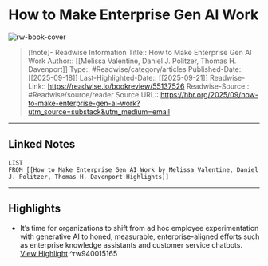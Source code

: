 # How to Make Enterprise Gen AI Work

![rw-book-cover](https://readwise-assets.s3.amazonaws.com/static/images/article0.00998d930354.png)
<br>
>[!note]- Readwise Information
>Title:: How to Make Enterprise Gen AI Work
>Author:: [[Melissa Valentine, Daniel J. Politzer, Thomas H. Davenport]]
>Type:: #Readwise/category/articles
>Published-Date:: [[2025-09-18]]
>Last-Highlighted-Date:: [[2025-09-21]]
>Readwise-Link:: https://readwise.io/bookreview/55137526
>Readwise-Source:: #Readwise/source/reader
>Source URL:: https://hbr.org/2025/09/how-to-make-enterprise-gen-ai-work?utm_source=substack&utm_medium=email
--- 

## Linked Notes
```dataview
LIST
FROM [[How to Make Enterprise Gen AI Work by Melissa Valentine, Daniel J. Politzer, Thomas H. Davenport Highlights]]
```

---

## Highlights
- It’s time for organizations to shift from ad hoc employee experimentation with generative AI to honed, measurable, enterprise-aligned efforts such as enterprise knowledge assistants and customer service chatbots. [View Highlight](https://readwise.io/open/940015165) ^rw940015165
